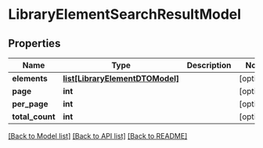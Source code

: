 # LibraryElementSearchResultModel

## Properties
Name | Type | Description | Notes
------------ | ------------- | ------------- | -------------
**elements** | [**list[LibraryElementDTOModel]**](LibraryElementDTOModel.md) |  | [optional] 
**page** | **int** |  | [optional] 
**per_page** | **int** |  | [optional] 
**total_count** | **int** |  | [optional] 

[[Back to Model list]](../README.md#documentation-for-models) [[Back to API list]](../README.md#documentation-for-api-endpoints) [[Back to README]](../README.md)


